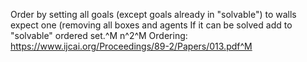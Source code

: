 

Order by setting all goals (except goals already in "solvable") to walls expect one (removing all boxes and agents
If it can be solved add to "solvable" ordered set.^M
n^2^M
Ordering: https://www.ijcai.org/Proceedings/89-2/Papers/013.pdf^M
